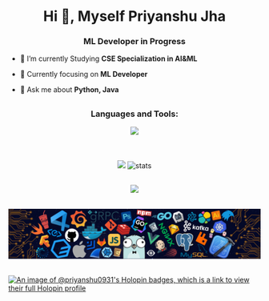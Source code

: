
<h1 align="center">Hi 👋, Myself Priyanshu Jha</h1>
<h3 align="center">ML Developer in Progress</h3>


- 🔭 I’m currently Studying **CSE Specialization in AI&ML**

- 🌱 Currently focusing on **ML Developer**

- 💬 Ask me about **Python, Java**

##

<h3 align="center">Languages and Tools:</h3>
<p align="center">
  <img src="https://skillicons.dev/icons?i=python,cpp,java,bootstrap,html,css,js,react,mongodb,expressjs,nodejs,tailwind,mysql">
</p>

<br>
<br>

<div align='center'>
  <div align="center">
    <img src="https://github-readme-stats.vercel.app/api?username=0xPriyanshuJha&theme=jolly&show_icons=true"/>
    <img src="https://github-readme-streak-stats.herokuapp.com?user=0xPriyanshuJha&theme=jolly&border_radius=5" alt="stats"/>
  </div>
</div>

##


<div align="center">
  <img src="http://github-profile-summary-cards.vercel.app/api/cards/profile-details?username=0xPriyanshuJha&theme=jolly">
</div>

##


![Footer Image](https://github.com/0xPriyanshuJha/0xPriyanshuJha/blob/main/footer.png)

##


[![An image of @priyanshu0931's Holopin badges, which is a link to view their full Holopin profile](https://holopin.me/priyanshu0931)](https://holopin.io/@priyanshu0931)


